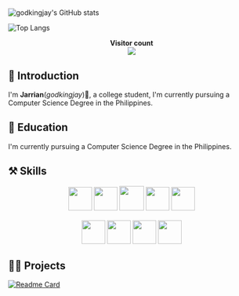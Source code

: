 <!---

[![@godkingjay's Holopin board](https://holopin.io/api/user/board?user=godkingjay)](https://holopin.io/@godkingjay)

--->
# 

![godkingjay's GitHub stats](https://github-readme-stats.vercel.app/api?username=godkingjay&count_private=true&show_icons=true&theme=radical&show_owner=true)

![Top Langs](https://github-readme-stats.vercel.app/api/top-langs/?username=godkingjay&theme=radical&langs_count=20&layout=compact)

<p align="center"> 
  <b>Visitor count</b><br>
  <img src="https://profile-counter.glitch.me/godkingjay/count.svg" />
</p>

## 📜 Introduction

I'm **Jarrian**(*godkingjay*)👋, a college student, I'm currently pursuing a Computer Science Degree in the Philippines.

## 📖 Education

I'm currently pursuing a Computer Science Degree in the Philippines.

## ⚒️ Skills

<p align="center">
  <img height="48px" width="48px" src="https://upload.wikimedia.org/wikipedia/commons/thumb/3/38/HTML5_Badge.svg/768px-HTML5_Badge.svg.png"/>
  <img height="48px" width="48px" src="https://upload.wikimedia.org/wikipedia/commons/thumb/6/62/CSS3_logo.svg/800px-CSS3_logo.svg.png"/>
  <img height="50px" width="50px" src="https://icon-library.com/images/javascript-icon-png/javascript-icon-png-23.jpg"/>
  <img height="48px" width="48px" src="https://w7.pngwing.com/pngs/915/519/png-transparent-typescript-hd-logo-thumbnail.png"/>
  <img height="48px" width="48px" src="https://icon-library.com/images/php-icon-png/php-icon-png-7.jpg"/>
  <br/>
  <br/>
  <img height="48px" width="48px" src="https://cdn-icons-png.flaticon.com/512/226/226777.png"/>
  <img height="48px" width="48px" src="https://upload.wikimedia.org/wikipedia/commons/thumb/1/18/ISO_C%2B%2B_Logo.svg/1822px-ISO_C%2B%2B_Logo.svg.png"/>
  <img height="48px" width="48px" src="https://accupixel.co.uk/wp-content/uploads/2021/08/1200px-Python-logo-notext.svg_.png"/>
  <img height="48px" width="48px" src="https://cdn1.iconfinder.com/data/icons/programing-development-8/24/react_logo-512.png"/>
</p>

## 👨‍💻 Projects

[![Readme Card](https://github-readme-stats.vercel.app/api/pin/?username=godkingjay&repo=authentic-pinoy-recipes-app&theme=radical)](https://github.com/godkingjay/Authentic-Pinoy-Recipes-App)

